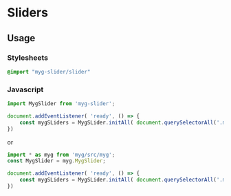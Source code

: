 # Sliders

## Usage

### Stylesheets

```sass
@import "myg-slider/slider"
```

### Javascript

```js
import MygSlider from 'myg-slider';

document.addEventListener( 'ready', () => {
    const mygSLiders = MygSLider.initAll( document.querySelectorAll('.myg-slider'), {} );
})
```

or

```js
import * as myg from 'myg/src/myg';
const MygSlider = myg.MygSlider;

document.addEventListener( 'ready', () => {
    const mygSLiders = MygSLider.initAll( document.querySelectorAll('.myg-slider'), {} );
})
```
